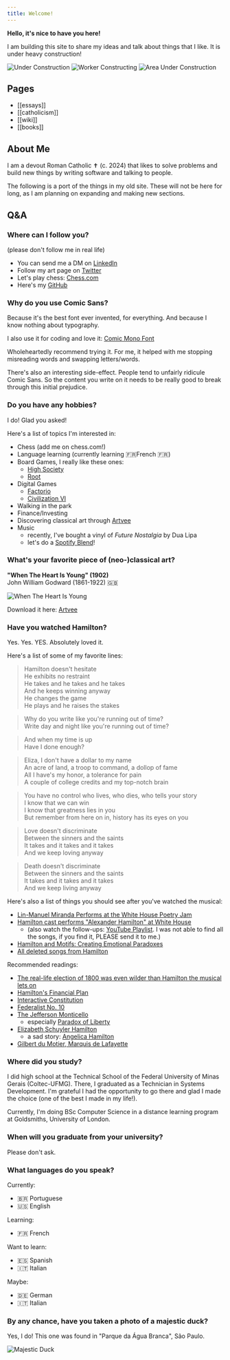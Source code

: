 ```yaml
---
title: Welcome!
---
```


**Hello, it's nice to have you here!**

I am building this site to share my ideas and talk about things that I like. It is under heavy construction!

![Under Construction](content/attachments/gifs/underconstruction.gif)
![Worker Constructing](content/attachments/gifs/workerconstructing.gif)
![Area Under Construction](content/attachments/gifs/areaunderconstruction.gif)

## Pages

- [[essays]]
- [[catholicism]]
- [[wiki]]
- [[books]]

## About Me

I am a devout Roman Catholic ✝ (c. 2024) that likes to solve problems and build new things by writing software and talking to people.

The following is a port of the things in my old site. These will not be here for long, as I am planning on expanding and making new sections.

## Q&A

### Where can I follow you?

(please don't follow me in real life)

- You can send me a DM on [LinkedIn](https://www.linkedin.com/in/gustavo-depaula/)
- Follow my art page on [Twitter](https://twitter.com/ClassicalCharm)
- Let's play chess: [Chess.com](https://www.chess.com/member/dpgu)
- Here's my [GitHub](https://github.com/gustavo-depaula)

### Why do you use Comic Sans?

Because it's the best font ever invented, for everything. And because I know nothing about typography.

I also use it for coding and love it: [Comic Mono Font](https://github.com/dtinth/comic-mono-font)

Wholeheartedly recommend trying it. For me, it helped with me stopping misreading words and swapping letters/words.

There's also an interesting side-effect. People tend to unfairly ridicule Comic Sans. So the content you write on it needs to be really good to break through this initial prejudice.

### Do you have any hobbies?

I do! Glad you asked!

Here's a list of topics I'm interested in:

- Chess (add me on chess.com!)
- Language learning (currently learning 🇫🇷French 🇫🇷)
- Board Games, I really like these ones:
  - [High Society](https://boardgamegeek.com/boardgame/220/high-society)
  - [Root](https://boardgamegeek.com/boardgame/237182/root)
- Digital Games
  - [Factorio](https://www.factorio.com/)
  - [Civilization VI](https://store.steampowered.com/app/289070/Sid_Meiers_Civilization_VI/)
- Walking in the park
- Finance/Investing
- Discovering classical art through [Artvee](https://artvee.com/)
- Music
  - recently, I've bought a vinyl of _Future Nostalgia_ by Dua Lipa
  - let's do a [Spotify Blend](https://techcrunch.com/2021/08/31/spotify-officially-launches-blend-allowing-friends-to-match-their-musical-tastes-and-make-playlists-together/)!

### What's your favorite piece of (neo-)classical art?

**"When The Heart Is Young" (1902)**  
John William Godward (1861-1922) 🇬🇧

![When The Heart Is Young](content/attachments/images/godward.jpg)

Download it here: [Artvee](https://artvee.com/dl/when-the-heart-is-young/)

### Have you watched Hamilton?

Yes. Yes. YES. Absolutely loved it.

Here's a list of some of my favorite lines:

> Hamilton doesn't hesitate  
> He exhibits no restraint  
> He takes and he takes and he takes  
> And he keeps winning anyway  
> He changes the game  
> He plays and he raises the stakes

> Why do you write like you're running out of time?  
> Write day and night like you're running out of time?

> And when my time is up  
> Have I done enough?

> Eliza, I don't have a dollar to my name  
> An acre of land, a troop to command, a dollop of fame  
> All I have's my honor, a tolerance for pain  
> A couple of college credits and my top-notch brain

> You have no control who lives, who dies, who tells your story  
> I know that we can win  
> I know that greatness lies in you  
> But remember from here on in, history has its eyes on you

> Love doesn't discriminate  
> Between the sinners and the saints  
> It takes and it takes and it takes  
> And we keep loving anyway

> Death doesn't discriminate  
> Between the sinners and the saints  
> It takes and it takes and it takes  
> And we keep living anyway

Here's also a list of things you should see after you've watched the musical:

- [Lin-Manuel Miranda Performs at the White House Poetry Jam](https://www.youtube.com/watch?v=WNFf7nMIGnE)
- [Hamilton cast performs "Alexander Hamilton" at White House](https://www.youtube.com/watch?v=ZPrAKuOBWzw)
  - (also watch the follow-ups: [YouTube Playlist](https://www.youtube.com/playlist?list=PLKV-NbgfXV0n71jqug5xZhjAUfqaTuau_). I was not able to find all the songs, if you find it, PLEASE send it to me.)
- [Hamilton and Motifs: Creating Emotional Paradoxes](https://www.youtube.com/watch?v=yWK1B1EiQ7U)
- [All deleted songs from Hamilton](https://www.youtube.com/watch?v=EZkANYGycNU)

Recommended readings:

- [The real-life election of 1800 was even wilder than Hamilton the musical lets on](https://www.vox.com/2015/11/28/9801376/hamilton-election-of-1800-burr-jefferson)
- [Hamilton's Financial Plan](https://www.ushistory.org/us/18b.asp)
- [Interactive Constitution](https://constitutioncenter.org/interactive-constitution)
- [Federalist No. 10](https://en.wikipedia.org/wiki/Federalist_No._10)
- [The Jefferson Monticello](https://www.monticello.org/)
  - especially [Paradox of Liberty](https://www.monticello.org/paradox/)
- [Elizabeth Schuyler Hamilton](https://en.wikipedia.org/wiki/Elizabeth_Schuyler_Hamilton)
  - a sad story: [Angelica Hamilton](https://en.wikipedia.org/wiki/Angelica_Hamilton)
- [Gilbert du Motier, Marquis de Lafayette](https://en.wikipedia.org/wiki/Gilbert_du_Motier,_Marquis_de_Lafayette)

### Where did you study?

I did high school at the Technical School of the Federal University of Minas Gerais (Coltec-UFMG). There, I graduated as a Technician in Systems Development. I'm grateful I had the opportunity to go there and glad I made the choice (one of the best I made in my life!).

Currently, I'm doing BSc Computer Science in a distance learning program at Goldsmiths, University of London.

### When will you graduate from your university?

Please don't ask.

### What languages do you speak?

Currently:

- 🇧🇷 Portuguese
- 🇺🇸 English

Learning:

- 🇫🇷 French

Want to learn:

- 🇪🇸 Spanish
- 🇮🇹 Italian

Maybe:

- 🇩🇪 German
- 🇮🇹 Italian

### By any chance, have you taken a photo of a majestic duck?

Yes, I do! This one was found in "Parque da Água Branca", São Paulo.

![Majestic Duck](content/attachments/images/majestic-duck.jpeg)
